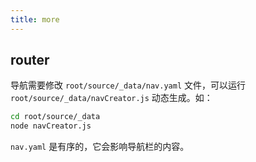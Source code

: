```yaml
---
title: more
---
```


## router

导航需要修改 `root/source/_data/nav.yaml` 文件，可以运行 `root/source/_data/navCreator.js` 动态生成。如：

```bash
cd root/source/_data
node navCreator.js
```

`nav.yaml` 是有序的，它会影响导航栏的内容。
